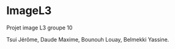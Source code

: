 # ImageL3
Projet image L3 groupe 10


Tsui Jérôme, 
Daude Maxime, 
Bounouh Louay, 
Belmekki Yassine.

